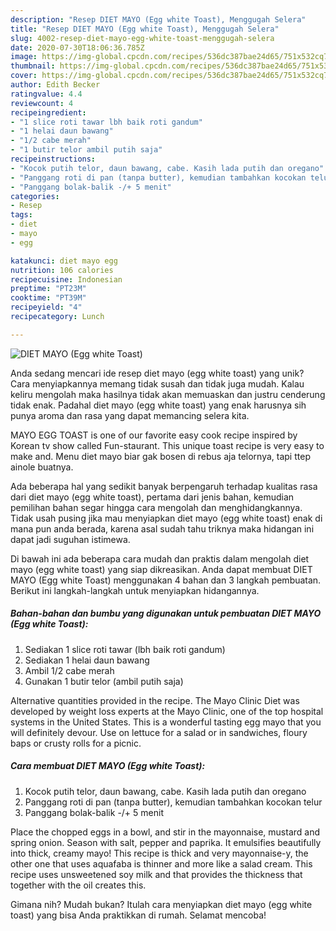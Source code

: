 ```yaml
---
description: "Resep DIET MAYO (Egg white Toast), Menggugah Selera"
title: "Resep DIET MAYO (Egg white Toast), Menggugah Selera"
slug: 4002-resep-diet-mayo-egg-white-toast-menggugah-selera
date: 2020-07-30T18:06:36.785Z
image: https://img-global.cpcdn.com/recipes/536dc387bae24d65/751x532cq70/diet-mayo-egg-white-toast-foto-resep-utama.jpg
thumbnail: https://img-global.cpcdn.com/recipes/536dc387bae24d65/751x532cq70/diet-mayo-egg-white-toast-foto-resep-utama.jpg
cover: https://img-global.cpcdn.com/recipes/536dc387bae24d65/751x532cq70/diet-mayo-egg-white-toast-foto-resep-utama.jpg
author: Edith Becker
ratingvalue: 4.4
reviewcount: 4
recipeingredient:
- "1 slice roti tawar lbh baik roti gandum"
- "1 helai daun bawang"
- "1/2 cabe merah"
- "1 butir telor ambil putih saja"
recipeinstructions:
- "Kocok putih telor, daun bawang, cabe. Kasih lada putih dan oregano"
- "Panggang roti di pan (tanpa butter), kemudian tambahkan kocokan telur"
- "Panggang bolak-balik -/+ 5 menit"
categories:
- Resep
tags:
- diet
- mayo
- egg

katakunci: diet mayo egg 
nutrition: 106 calories
recipecuisine: Indonesian
preptime: "PT23M"
cooktime: "PT39M"
recipeyield: "4"
recipecategory: Lunch

---
```



![DIET MAYO (Egg white Toast)](https://img-global.cpcdn.com/recipes/536dc387bae24d65/751x532cq70/diet-mayo-egg-white-toast-foto-resep-utama.jpg)

Anda sedang mencari ide resep diet mayo (egg white toast) yang unik? Cara menyiapkannya memang tidak susah dan tidak juga mudah. Kalau keliru mengolah maka hasilnya tidak akan memuaskan dan justru cenderung tidak enak. Padahal diet mayo (egg white toast) yang enak harusnya sih punya aroma dan rasa yang dapat memancing selera kita.

MAYO EGG TOAST is one of our favorite easy cook recipe inspired by Korean tv show called Fun-staurant. This unique toast recipe is very easy to make and. Menu diet mayo biar gak bosen di rebus aja telornya, tapi ttep ainole buatnya.

Ada beberapa hal yang sedikit banyak berpengaruh terhadap kualitas rasa dari diet mayo (egg white toast), pertama dari jenis bahan, kemudian pemilihan bahan segar hingga cara mengolah dan menghidangkannya. Tidak usah pusing jika mau menyiapkan diet mayo (egg white toast) enak di mana pun anda berada, karena asal sudah tahu triknya maka hidangan ini dapat jadi suguhan istimewa.


Di bawah ini ada beberapa cara mudah dan praktis dalam mengolah diet mayo (egg white toast) yang siap dikreasikan. Anda dapat membuat DIET MAYO (Egg white Toast) menggunakan 4 bahan dan 3 langkah pembuatan. Berikut ini langkah-langkah untuk menyiapkan hidangannya.

<!--inarticleads1-->

##### Bahan-bahan dan bumbu yang digunakan untuk pembuatan DIET MAYO (Egg white Toast):

1. Sediakan 1 slice roti tawar (lbh baik roti gandum)
1. Sediakan 1 helai daun bawang
1. Ambil 1/2 cabe merah
1. Gunakan 1 butir telor (ambil putih saja)


Alternative quantities provided in the recipe. The Mayo Clinic Diet was developed by weight loss experts at the Mayo Clinic, one of the top hospital systems in the United States. This is a wonderful tasting egg mayo that you will definitely devour. Use on lettuce for a salad or in sandwiches, floury baps or crusty rolls for a picnic. 

<!--inarticleads2-->

##### Cara membuat DIET MAYO (Egg white Toast):

1. Kocok putih telor, daun bawang, cabe. Kasih lada putih dan oregano
1. Panggang roti di pan (tanpa butter), kemudian tambahkan kocokan telur
1. Panggang bolak-balik -/+ 5 menit


Place the chopped eggs in a bowl, and stir in the mayonnaise, mustard and spring onion. Season with salt, pepper and paprika. It emulsifies beautifully into thick, creamy mayo! This recipe is thick and very mayonnaise-y, the other one that uses aquafaba is thinner and more like a salad cream. This recipe uses unsweetened soy milk and that provides the thickness that together with the oil creates this. 

Gimana nih? Mudah bukan? Itulah cara menyiapkan diet mayo (egg white toast) yang bisa Anda praktikkan di rumah. Selamat mencoba!
